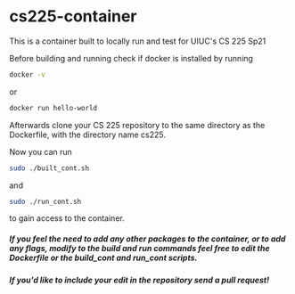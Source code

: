 # cs225-container
This is a container built to locally run and test for UIUC's CS 225 Sp21

Before building and running check if docker is installed by running 
```bash
docker -v
```
or 
```bash 
docker run hello-world
```
Afterwards clone your CS 225 repository to the same directory as the Dockerfile, with the directory name cs225.

Now you can run
```bash
sudo ./built_cont.sh
```
and
```bash
sudo ./run_cont.sh 
```
to gain access to the container.

##### If you feel the need to add any other packages to the container, or to add any flags, modify to the build and run commands feel free to edit the Dockerfile or the build_cont and run_cont scripts. 

##### If you'd like to include your edit in the repository send a pull request!


